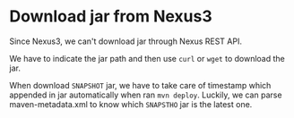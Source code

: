 # Download jar from Nexus3

Since Nexus3, we can't download jar through Nexus REST API.

We have to indicate the jar path and then use `curl` or `wget` to download the jar.

When download `SNAPSHOT` jar, we have to take care of timestamp which appended in jar automatically when ran `mvn deploy`. Luckily, we can parse maven-metadata.xml to know which `SNAPSTHO` jar is the latest one. 